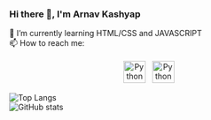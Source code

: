 ### Hi there 👋, I'm Arnav Kashyap

<!--
**arnavk1/arnavk1** is a ✨ _special_ ✨ repository because its `README.md` (this file) appears on your GitHub profile.

Here are some ideas to get you started:

- 🔭 I’m currently working on ...
- 🌱 I’m currently learning ...
- 👯 I’m looking to collaborate on ...
- 🤔 I’m looking for help with ...
- 💬 Ask me about ...
- 📫 How to reach me: ...
- 😄 Pronouns: ...
- ⚡ Fun fact: ...
-->
🌱 I’m currently learning HTML/CSS and JAVASCRIPT
<br />
📫 How to reach me:
<p align="center">
 <a href="https://linkedin.com/in/arnav-kashyap-64a3b2192/" target="_blank" rel="noopener noreferrer"> <img src="https://cdn.jsdelivr.net/npm/simple-icons@v3/icons/linkedin.svg" alt="Python" height="40" style="vertical-align:top; margin:4px"></a><t/>
 <a href="arnavkashyap3108@gmail.com"> <img src="https://cdn.jsdelivr.net/npm/simple-icons@v3/icons/gmail.svg" alt="Python" height="40" style="vertical-align:top; margin:4px"></a>
</p>


![Top Langs](https://github-readme-stats.vercel.app/api/top-langs/?username=arnavk1&theme=tokyonight)
<br/>
![GitHub stats](https://github-readme-stats.vercel.app/api?username=arnavk1&show_icons=true&theme=tokyonight)
